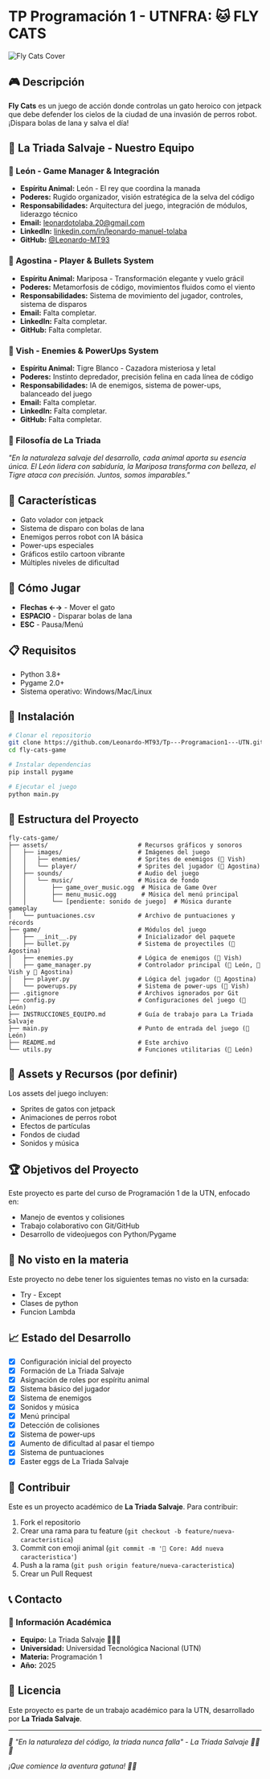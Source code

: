 # TP Programación 1 - UTNFRA: 🐱 FLY CATS

![Fly Cats Cover](assets/images/fondos/portada.png)

## 🎮 Descripción

**Fly Cats** es un juego de acción donde controlas un gato heroico con jetpack que debe defender los cielos de la ciudad de una invasión de perros robot. ¡Dispara bolas de lana y salva el día!

## 🌟 La Triada Salvaje - Nuestro Equipo

### 🦁 León - Game Manager & Integración
- **Espíritu Animal:** León - El rey que coordina la manada
- **Poderes:** Rugido organizador, visión estratégica de la selva del código
- **Responsabilidades:** Arquitectura del juego, integración de módulos, liderazgo técnico
- **Email:** [leonardotolaba.20@gmail.com](mailto:leonardotolaba.20@gmail.com)
- **LinkedIn:** [linkedin.com/in/leonardo-manuel-tolaba](https://www.linkedin.com/in/leonardo-manuel-tolaba/)
- **GitHub:** [@Leonardo-MT93](https://github.com/Leonardo-MT93)

### 🦋 Agostina - Player & Bullets System  
- **Espíritu Animal:** Mariposa - Transformación elegante y vuelo grácil
- **Poderes:** Metamorfosis de código, movimientos fluidos como el viento
- **Responsabilidades:** Sistema de movimiento del jugador, controles, sistema de disparos
- **Email:** Falta completar.
- **LinkedIn:** Falta completar.
- **GitHub:** Falta completar.

### 🐅 Vish - Enemies & PowerUps System
- **Espíritu Animal:** Tigre Blanco - Cazadora misteriosa y letal
- **Poderes:** Instinto depredador, precisión felina en cada línea de código
- **Responsabilidades:** IA de enemigos, sistema de power-ups, balanceado del juego
- **Email:**  Falta completar.
- **LinkedIn:**  Falta completar.
- **GitHub:** Falta completar.

### 🐾 Filosofía de La Triada
*"En la naturaleza salvaje del desarrollo, cada animal aporta su esencia única. El León lidera con sabiduría, la Mariposa transforma con belleza, el Tigre ataca con precisión. Juntos, somos imparables."*

## 🚀 Características

- Gato volador con jetpack
- Sistema de disparo con bolas de lana
- Enemigos perros robot con IA básica
- Power-ups especiales
- Gráficos estilo cartoon vibrante
- Múltiples niveles de dificultad

## 🎯 Cómo Jugar

- **Flechas ←→** - Mover el gato
- **ESPACIO** - Disparar bolas de lana
- **ESC** - Pausa/Menú

## 📋 Requisitos

- Python 3.8+
- Pygame 2.0+
- Sistema operativo: Windows/Mac/Linux

## 🔧 Instalación

```bash
# Clonar el repositorio
git clone https://github.com/Leonardo-MT93/Tp---Programacion1---UTN.git fly-cats-game
cd fly-cats-game

# Instalar dependencias
pip install pygame

# Ejecutar el juego
python main.py
```

## 📁 Estructura del Proyecto

```
fly-cats-game/
├── assets/                         # Recursos gráficos y sonoros
│   ├── images/                     # Imágenes del juego
│   │   ├── enemies/                # Sprites de enemigos (🐅 Vish)
│   │   └── player/                 # Sprites del jugador (🦋 Agostina)
│   ├── sounds/                     # Audio del juego
│   │   └── music/                  # Música de fondo
│   │       ├── game_over_music.ogg  # Música de Game Over
│   │       ├── menu_music.ogg       # Música del menú principal
│   │       └── [pendiente: sonido de juego]  # Música durante gameplay
│   └── puntuaciones.csv            # Archivo de puntuaciones y récords
├── game/                           # Módulos del juego
│   ├── __init__.py                 # Inicializador del paquete
│   ├── bullet.py                   # Sistema de proyectiles (🦋 Agostina)
│   ├── enemies.py                  # Lógica de enemigos (🐅 Vish)
│   ├── game_manager.py             # Controlador principal (🦁 León, 🐅 Vish y 🦋 Agostina)
│   ├── player.py                   # Lógica del jugador (🦋 Agostina)
│   └── powerups.py                 # Sistema de power-ups (🐅 Vish)
├── .gitignore                      # Archivos ignorados por Git
├── config.py                       # Configuraciones del juego (🦁 León)
├── INSTRUCCIONES_EQUIPO.md         # Guía de trabajo para La Triada Salvaje
├── main.py                         # Punto de entrada del juego (🦁 León)
├── README.md                       # Este archivo
└── utils.py                        # Funciones utilitarias (🦁 León)
```

## 🎨 Assets y Recursos (por definir)

Los assets del juego incluyen:
- Sprites de gatos con jetpack
- Animaciones de perros robot
- Efectos de partículas
- Fondos de ciudad
- Sonidos y música

## 🏆 Objetivos del Proyecto

Este proyecto es parte del curso de Programación 1 de la UTN, enfocado en:
- Manejo de eventos y colisiones
- Trabajo colaborativo con Git/GitHub
- Desarrollo de videojuegos con Python/Pygame

## 🚫 No visto en la materia

Este proyecto no debe tener los siguientes temas no visto en la cursada:
- Try - Except
- Clases de python
- Funcion Lambda

## 📈 Estado del Desarrollo

- [x] Configuración inicial del proyecto
- [x] Formación de La Triada Salvaje
- [x] Asignación de roles por espíritu animal
- [x] Sistema básico del jugador
- [x] Sistema de enemigos
- [x] Sonidos y música
- [x] Menú principal
- [x] Detección de colisiones
- [x] Sistema de power-ups
- [x] Aumento de dificultad al pasar el tiempo
- [x] Sistema de puntuaciones
- [x] Easter eggs de La Triada Salvaje

## 🤝 Contribuir

Este es un proyecto académico de **La Triada Salvaje**. Para contribuir:

1. Fork el repositorio
2. Crear una rama para tu feature (`git checkout -b feature/nueva-caracteristica`)
3. Commit con emoji animal (`git commit -m '🦁 Core: Add nueva caracteristica'`)
4. Push a la rama (`git push origin feature/nueva-caracteristica`)
5. Crear un Pull Request

## 📞 Contacto

### 🏫 Información Académica
- **Equipo:** La Triada Salvaje 🦁🦋🐅
- **Universidad:** Universidad Tecnológica Nacional (UTN)
- **Materia:** Programación 1
- **Año:** 2025

## 📄 Licencia

Este proyecto es parte de un trabajo académico para la UTN, desarrollado por **La Triada Salvaje**.

---

*🌟 "En la naturaleza del código, la triada nunca falla" - La Triada Salvaje 🦁🦋🐅*

*¡Que comience la aventura gatuna! 🚀🐱*